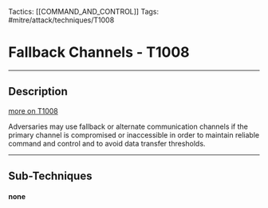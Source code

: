 Tactics: [[COMMAND_AND_CONTROL]]
Tags: #mitre/attack/techniques/T1008  

# Fallback Channels - T1008
---
## Description
[more on T1008](https://attack.mitre.org/techniques/T1008)

Adversaries may use fallback or alternate communication channels if the primary channel is compromised or inaccessible in order to maintain reliable command and control and to avoid data transfer thresholds.

---
## Sub-Techniques

#### none
